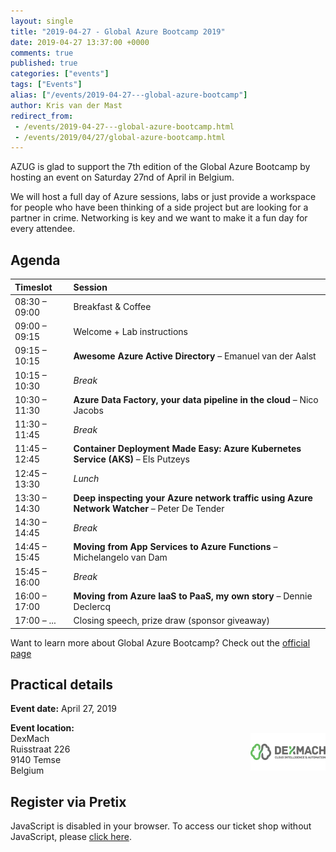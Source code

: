 ```yaml
---
layout: single
title: "2019-04-27 - Global Azure Bootcamp 2019"
date: 2019-04-27 13:37:00 +0000
comments: true
published: true
categories: ["events"]
tags: ["Events"]
alias: ["/events/2019-04-27---global-azure-bootcamp"]
author: Kris van der Mast
redirect_from:
 - /events/2019-04-27---global-azure-bootcamp.html
 - /events/2019/04/27/global-azure-bootcamp.html
---
```


AZUG is glad to support the 7th edition of the Global Azure Bootcamp by hosting an event on Saturday 27nd of April in Belgium.

We will host a full day of Azure sessions, labs or just provide a workspace for people who have been thinking of a side project but are looking for a partner in crime. Networking is key and we want to make it a fun day for every attendee.

## Agenda

| Timeslot        | Session                                                                                                     |
|:----------------|:------------------------------------------------------------------------------------------------------------|
| 08:30 – 09:00   | Breakfast & Coffee                                                                                          |
| 09:00 – 09:15   | Welcome + Lab instructions                                                                                  |
| 09:15 – 10:15   | **Awesome Azure Active Directory** – Emanuel van der Aalst                                                  |
| 10:15 – 10:30   | *Break*                                                                                                     |
| 10:30 – 11:30   | **Azure Data Factory, your data pipeline in the cloud**  – Nico Jacobs                                      |
| 11:30 – 11:45   | *Break*                                                                                                     |
| 11:45 – 12:45   | **Container Deployment Made Easy: Azure Kubernetes Service (AKS)** – Els Putzeys                            |
| 12:45 – 13:30   | *Lunch*                                                                                                     |
| 13:30 – 14:30   | **Deep inspecting your Azure network traffic using Azure Network Watcher** – Peter De Tender                |
| 14:30 – 14:45   | *Break*                                                                                                     |
| 14:45 – 15:45   | **Moving from App Services to Azure Functions** – Michelangelo van Dam                                      |
| 15:45 – 16:00   | *Break*                                                                                                     |
| 16:00 – 17:00   | **Moving from Azure IaaS to PaaS, my own story** – Dennie Declercq                                          |
| 17:00 – ...     |  Closing speech, prize draw (sponsor giveaway)                                                              |

Want to learn more about Global Azure Bootcamp? Check out the [official page](https://global.azurebootcamp.net/)

## Practical details

**Event date:** April 27, 2019

**Event location:**<br />
<img width="120" height="60" align="right" alt="" src="/assets/media/sponsors/dexmach-logo.png">DexMach<br />
Ruisstraat 226<br />
9140 Temse<br />
Belgium

## Register via Pretix

<link rel="stylesheet" type="text/css" href="https://pretix.eu/azug/gab-2019/widget/v1.css">
<script type="text/javascript" src="https://pretix.eu/widget/v1.en.js" async></script>
<pretix-widget event="https://pretix.eu/azug/gab-2019/"></pretix-widget>
<noscript>
   <div class="pretix-widget">
        <div class="pretix-widget-info-message">
            JavaScript is disabled in your browser. To access our ticket shop without JavaScript, please <a target="_blank" rel="noopener" href="https://pretix.eu/azug/gab-2019/">click here</a>.
        </div>
    </div>
</noscript>
